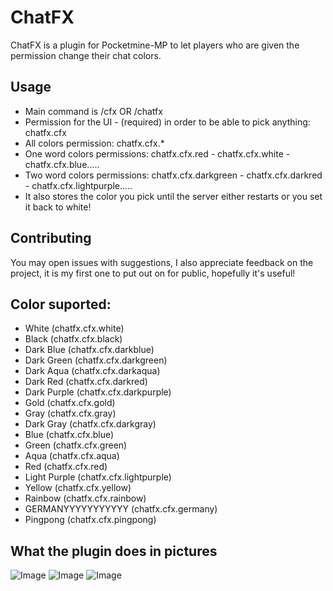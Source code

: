 # ChatFX

ChatFX is a plugin for Pocketmine-MP to let players who are given the permission change their chat colors.


## Usage

- Main command is /cfx OR /chatfx
- Permission for the UI - (required) in order to be able to pick anything: chatfx.cfx
- All colors permission: chatfx.cfx.*
- One word colors permissions: chatfx.cfx.red - chatfx.cfx.white - chatfx.cfx.blue.....
- Two word colors permissions: chatfx.cfx.darkgreen - chatfx.cfx.darkred - chatfx.cfx.lightpurple.....
- It also stores the color you pick until the server either restarts or you set it back to white!

## Contributing
You may open issues with suggestions, I also appreciate feedback on the project, it is my first one to put out on for public, hopefully it's useful!

## Color suported:
- White (chatfx.cfx.white)
- Black (chatfx.cfx.black)
- Dark Blue (chatfx.cfx.darkblue)
- Dark Green (chatfx.cfx.darkgreen)
- Dark Aqua (chatfx.cfx.darkaqua)
- Dark Red (chatfx.cfx.darkred)
- Dark Purple (chatfx.cfx.darkpurple)
- Gold (chatfx.cfx.gold)
- Gray (chatfx.cfx.gray)
- Dark Gray (chatfx.cfx.darkgray)
- Blue (chatfx.cfx.blue)
- Green (chatfx.cfx.green)
- Aqua (chatfx.cfx.aqua)
- Red (chatfx.cfx.red)
- Light Purple (chatfx.cfx.lightpurple)
- Yellow (chatfx.cfx.yellow)
- Rainbow (chatfx.cfx.rainbow)
- GERMANYYYYYYYYYYY (chatfx.cfx.germany)
- Pingpong (chatfx.cfx.pingpong)

## What the plugin does in pictures
![Image](https://i.imgur.com/I9z5mZ7_d.webp?maxwidth=760&fidelity=grand)
![Image](https://i.imgur.com/FXbeCz1_d.webp?maxwidth=760&fidelity=grand)
![Image](https://i.imgur.com/LVT8J0R_d.webp?maxwidth=760&fidelity=grand)
